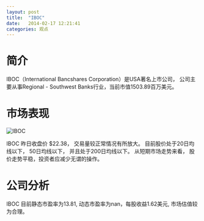 ```yaml
---
layout: post
title:  "IBOC"
date:   2014-02-17 12:21:41
categories: 观点
---
```


# 简介
IBOC（International Bancshares Corporation）是USA著名上市公司，
公司主要从事Regional - Southwest  Banks行业，当前市值1503.89百万美元。

# 市场表现

![IBOC](http://finviz.com/chart.ashx?t=IBOC&ty=c&ta=1&p=d&s=l)

IBOC 昨日收盘价 $22.38，
交易量较正常情况有所放大。
目前股价处于20日均线以下，
50日均线以下，
并且处于200日均线以下。
从短期市场走势来看，
股价走势平稳，投资者应减少无谓的操作。

# 公司分析
IBOC 目前静态市盈率为13.81, 动态市盈率为nan，每股收益1.62美元,
市场估值较为合理。
